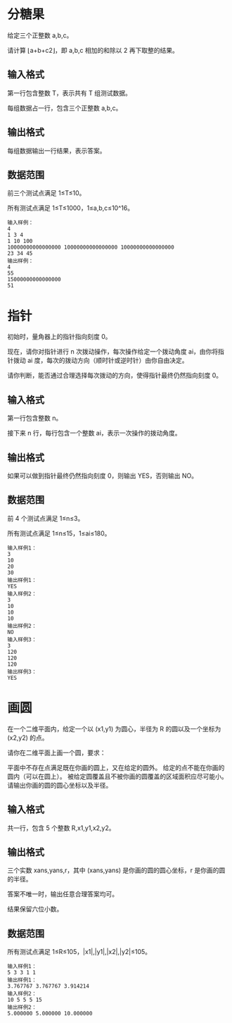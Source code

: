 # 分糖果
给定三个正整数 a,b,c。

请计算 ⌊a+b+c2⌋，即 a,b,c 相加的和除以 2 再下取整的结果。

## 输入格式
第一行包含整数 T，表示共有 T 组测试数据。

每组数据占一行，包含三个正整数 a,b,c。

## 输出格式
每组数据输出一行结果，表示答案。

## 数据范围
前三个测试点满足 1≤T≤10。

所有测试点满足 1≤T≤1000，1≤a,b,c≤10^16。
```
输入样例：
4
1 3 4
1 10 100
10000000000000000 10000000000000000 10000000000000000
23 34 45
输出样例：
4
55
15000000000000000
51
```

# 指针
初始时，量角器上的指针指向刻度 0。

现在，请你对指针进行 n 次拨动操作，每次操作给定一个拨动角度 ai，由你将指针拨动 ai 度，每次的拨动方向（顺时针或逆时针）由你自由决定。

请你判断，能否通过合理选择每次拨动的方向，使得指针最终仍然指向刻度 0。

## 输入格式
第一行包含整数 n。

接下来 n 行，每行包含一个整数 ai，表示一次操作的拨动角度。

## 输出格式
如果可以做到指针最终仍然指向刻度 0，则输出 YES，否则输出 NO。

## 数据范围
前 4 个测试点满足 1≤n≤3。

所有测试点满足 1≤n≤15，1≤ai≤180。
```
输入样例1：
3
10
20
30
输出样例1：
YES
输入样例2：
3
10
10
10
输出样例2：
NO
输入样例3：
3
120
120
120
输出样例3：
YES
```

# 画圆
在一个二维平面内，给定一个以 (x1,y1) 为圆心，半径为 R 的圆以及一个坐标为 (x2,y2) 的点。

请你在二维平面上画一个圆，要求：

平面中不存在点满足既在你画的圆上，又在给定的圆外。
给定的点不能在你画的圆内（可以在圆上）。
被给定圆覆盖且不被你画的圆覆盖的区域面积应尽可能小。
请输出你画的圆的圆心坐标以及半径。

## 输入格式
共一行，包含 5 个整数 R,x1,y1,x2,y2。

## 输出格式
三个实数 xans,yans,r，其中 (xans,yans) 是你画的圆的圆心坐标，r 是你画的圆的半径。

答案不唯一时，输出任意合理答案均可。

结果保留六位小数。

## 数据范围
所有测试点满足 1≤R≤105，|x1|,|y1|,|x2|,|y2|≤105。
```
输入样例1：
5 3 3 1 1
输出样例1：
3.767767 3.767767 3.914214
输入样例2：
10 5 5 5 15
输出样例2：
5.000000 5.000000 10.000000
```
